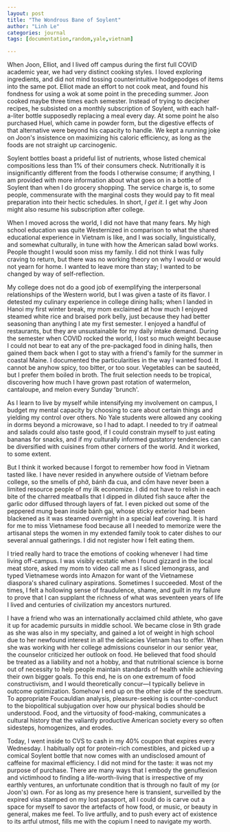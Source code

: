 ```yaml
---
layout: post
title: "The Wondrous Bane of Soylent"
author: "Linh Le"
categories: journal
tags: [documentation,random,yale,vietnam]

---
```


When Joon, Elliot, and I lived off campus during the first full COVID academic year, we had very distinct cooking styles. I loved exploring ingredients, and did not mind tossing counterintuitive hodgepodges of items into the same pot. Elliot made an effort to not cook meat, and found his fondness for using a wok at some point in the preceding summer. Joon cooked maybe three times each semester. Instead of trying to decipher recipes, he subsisted on a monthly subscription of Soylent, with each half-a-liter bottle supposedly replacing a meal every day. At some point he also purchased Huel, which came in powder form, but the digestive effects of that alternative were beyond his capacity to handle. We kept a running joke on Joon's insistence on maximizing his caloric efficiency, as long as the foods are not straight up carcinogenic.

Soylent bottles boast a prideful list of nutrients, whose listed chemical compositions less than 1% of their consumers check. Nutritionally it is insignificantly different from the foods I otherwise consume; if anything, I am provided with more information about what goes on in a bottle of Soylent than when I do grocery shopping. The service charge is, to some people, commensurate with the marginal costs they would pay to fit meal preparation into their hectic schedules. In short, <em>I get it</em>. I get why Joon might also resume his subscription after college.

When I moved across the world, I did not have that many fears. My high school education was quite Westernized in comparison to what the shared educational experience in Vietnam is like, and I was socially, linguistically, and somewhat culturally, in tune with how the American salad bowl works. People thought I would soon miss my family. I did not think I was fully craving to return, but there was no working theory on why I would or would not yearn for home. I wanted to leave more than stay; I wanted to be changed by way of self-reflection.

My college does not do a good job of exemplifying the interpersonal relationships of the Western world, but I was given a taste of its flavor. I detested my culinary experience in college dining halls; when I landed in Hanoi my first winter break, my mom exclaimed at how much I enjoyed steamed white rice and braised pork belly, just because they had better seasoning than anything I ate my first semester. I enjoyed a handful of restaurants, but they are unsustainable for my daily intake demand. During the semester when COVID rocked the world, I lost so much weight because I could not bear to eat any of the pre-packaged food in dining halls, then gained them back when I got to stay with a friend's family for the summer in coastal Maine. I documented the particularities in the way I wanted food. It cannot be anyhow spicy, too bitter, or too sour. Vegetables can be sauteéd, but I prefer them boiled in broth. The fruit selection needs to be tropical, discovering how much I have grown past rotation of watermelon, cantaloupe, and melon every Sunday 'brunch'.

As I learn to live by myself while intensifying my involvement on campus, I budget my mental capacity by choosing to care about certain things and yielding my control over others. No Yale students were allowed any cooking in dorms beyond a microwave, so I had to adapt. I needed to try if oatmeal and salads could also taste good, if I could constrain myself to just eating bananas for snacks, and if my culturally informed gustatory tendencies can be diversified with cuisines from other corners of the world. And it worked, to some extent.

But I think it worked because I forgot to remember how food in Vietnam tasted like. I have never resided in anywhere outside of Vietnam before college, so the smells of phở, bánh đa cua, and cốm have never been a limited resource people of my ilk economize. I did not have to relish in each bite of the charred meatballs that I dipped in diluted fish sauce after the garlic odor diffused through layers of fat. I even picked out some of the peppered mung bean inside bánh gai, whose sticky exterior had been blackened as it was steamed overnight in a special leaf covering. It is hard for me to miss Vietnamese food because all I needed to memorize were the artisanal steps the women in my extended family took to cater dishes to our several annual gatherings. I did not register how I felt eating them.

I tried really hard to trace the emotions of cooking whenever I had time living off-campus. I was visibly ecstatic when I found gizzard in the local meat store, asked my mom to video call me as I sliced lemongrass, and typed Vietnamese words into Amazon for want of the Vietnamese diaspora's shared culinary aspirations. Sometimes I succeeded. Most of the times, I felt a hollowing sense of fraudulence, shame, and guilt in my failure to prove that I can supplant the richness of what was seventeen years of life I lived and centuries of civilization my ancestors nurtured.

I have a friend who was an internationally acclaimed child athlete, who gave it up for academic pursuits in middle school. We became close in 9th grade as she was also in my specialty, and gained a lot of weight in high school due to her newfound interest in all the delicacies Vietnam has to offer. When she was working with her college admissions counselor in our senior year, the counselor criticized her outlook on food. He believed that food should be treated as a liability and not a hobby, and that nutritional science is borne out of necessity to help people maintain standards of health while achieving their own bigger goals. To this end, he is on one extremum of food constructivism, and I would theoretically concur—I typically believe in outcome optimization. Somehow I end up on the other side of the spectrum. To appropriate Foucauldian analysis, pleasure-seeking is counter-conduct to the biopolitical subjugation over how our physical bodies should be understood. Food, and the virtuosity of food-making, communicates a cultural history that the valiantly productive American society every so often sidesteps, homogenizes, and erodes.

Today, I went inside to CVS to cash in my 40% coupon that expires every Wednesday. I habitually opt for protein-rich comestibles, and picked up a comical Soylent bottle that now comes with an undisclosed amount of caffeine for maximal efficiency. I did not mind for the taste: it was not my purpose of purchase. There are many ways that I embody the genuflexion and victimhood to finding a life-worth-living that is irrespective of my earthly ventures, an unfortunate condition that is through no fault of my (or Joon's) own. For as long as my presence here is transient, surveilled by the expired visa stamped on my lost passport, all I could do is carve out a space for myself to savor the artefacts of how food, or music, or beauty in general, makes me feel. To live artfully, and to push every act of existence to its artful utmost, fills me with the copium I need to navigate my worth.